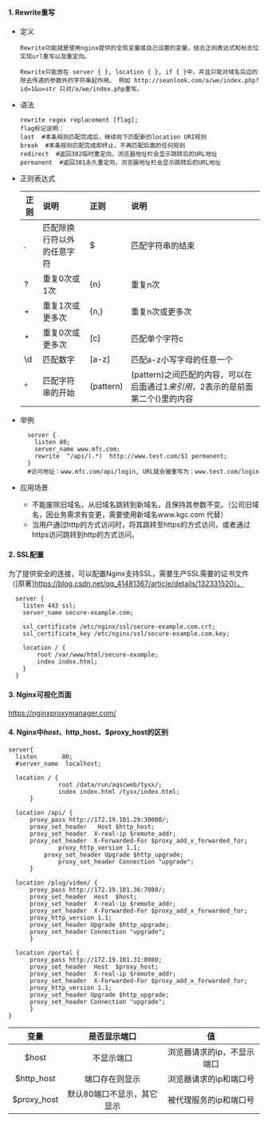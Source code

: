 #### 1. Rewrite重写
- 定义
    ```aidl
    Rewrite功能就是使用nginx提供的全局变量或自己设置的变量，结合正则表达式和标志位实现url重写以及重定向。
    ```
    ```aidl
    Rewrite只能放在 server { }, location { }, if { }中，并且只能对域名后边的除去传递的参数外的字符串起作用。 例如 http://seanlook.com/a/we/index.php?id=1&u=str 只对/a/we/index.php重写。
    ```
- 语法
    ```aidl
    rewrite regex replacement [flag];
    flag标记说明：
    last  #本条规则匹配完成后，继续向下匹配新的location URI规则
    break  #本条规则匹配完成即终止，不再匹配后面的任何规则
    redirect  #返回302临时重定向，浏览器地址栏会显示跳转后的URL地址
    permanent  #返回301永久重定向，浏览器地址栏会显示跳转后的URL地址
    ```  
- 正则表达式
  
  | 正则   |      说明      |   正则     |     说明  |
  |----------|:---------|:----------|:----------|
  | . |    匹配除换行符以外的任意字符| $ | 匹配字符串的结束 <img width=500/>
  | ? |    重复0次或1次   |   {n} |重复n次
  | + | 重复1次或更多次 |    {n,} |重复n次或更多次
  | *| 重复0次或更多次	 |    [c] |匹配单个字符c
  | \d | 匹配数字 |    [a-z] |匹配a-z小写字母的任意一个
  | ^ | 匹配字符串的开始 |   (pattern) |(pattern)之间匹配的内容，可以在后面通过$1来引用，$2表示的是前面第二个()里的内容

- 举例

    ```
      server {
        listen 80;
        server_name www.mfc.com;
        rewrite  ^/api/(.*)  http://www.test.com/$1 permanent;
      }
      #访问地址：www.mfc.com/api/login, URL就会被重写为：www.test.com/login
    ```

- 应用场景
  - 不能废除旧域名，从旧域名跳转到新域名，且保持其参数不变。（公司旧域名，因业务需求有变更，需要使用新域名www.kgc.com 代替）
  - 当用户通过http的方式访问时，将其跳转至https的方式访问，或者通过https访问跳转到http的方式访问。

#### 2. SSL配置
  为了提供安全的连接，可以配置Nginx支持SSL，需要生产SSL需要的证书文件（[原著]https://blog.csdn.net/qq_41481367/article/details/132331520）。
  ```aidl
    server {
      listen 443 ssl;
      server_name secure-example.com;
  
      ssl_certificate /etc/nginx/ssl/secure-example.com.crt;
      ssl_certificate_key /etc/nginx/ssl/secure-example.com.key;
  
      location / {
          root /var/www/html/secure-example;
          index index.html;
      }
    }

  ```

#### 3. Nginx可视化页面
  https://nginxproxymanager.com/

#### 4. Nginx中$host、$http_host、$proxy_host的区别
  ```aidl
  server{
	listen       80;
	#server_name  localhost;
	
	location / {
                root /data/run/aqscweb/tyxx/;
                index index.html /tyxx/index.html;
        }
	
	location /api/ {
        proxy_pass http://172.19.101.29:30000/;
        proxy_set_header   Host $http_host;
  		proxy_set_header  X-real-ip $remote_addr;
  		proxy_set_header  X-Forwarded-For $proxy_add_x_forwarded_for;
                proxy_http_version 1.1;
        	proxy_set_header Upgrade $http_upgrade;
                proxy_set_header Connection "upgrade";
        }

	location /plug/video/ {
        proxy_pass http://172.19.101.36:7080/;
  		proxy_set_header  Host  $host;
  		proxy_set_header  X-real-ip $remote_addr;
  		proxy_set_header  X-Forwarded-For $proxy_add_x_forwarded_for;
 		proxy_http_version 1.1;
 		proxy_set_header Upgrade $http_upgrade;
  		proxy_set_header Connection "upgrade";
        }
	
    location /portal {
        proxy_pass http://172.19.101.31:8080;
        proxy_set_header  Host  $proxy_host;
        proxy_set_header  X-real-ip $remote_addr;
        proxy_set_header  X-Forwarded-For $proxy_add_x_forwarded_for;
        proxy_http_version 1.1;
        proxy_set_header Upgrade $http_upgrade;
        proxy_set_header Connection "upgrade";
        }
}

   ```
  | 变量   |      是否显示端口      |   值     |
  |:----------:|:---------:|:----------:|
  | $host |    不显示端口 | 浏览器请求的ip，不显示端口 | 
  | $http_host |    端口存在则显示   |  浏览器请求的ip和端口号 |
  | $proxy_host | 默认80端口不显示，其它显示 |    被代理服务的ip和端口号 |